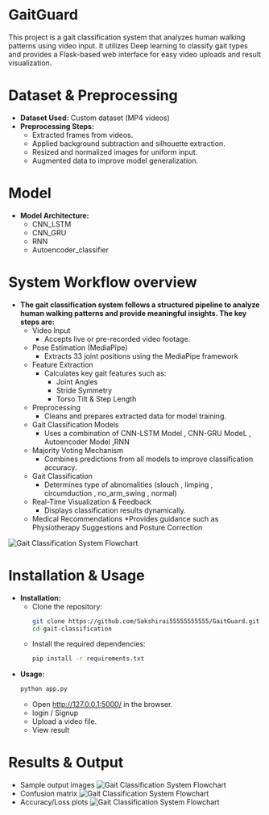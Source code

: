 # GaitGuard
This project is a gait classification system that analyzes human walking patterns using video input. It utilizes Deep learning to classify gait types and provides a Flask-based web interface for easy video uploads and result visualization.

# Dataset & Preprocessing

* **Dataset Used:** Custom dataset (MP4 videos)
* **Preprocessing Steps:**
    * Extracted frames from videos.
    * Applied background subtraction and silhouette extraction.
    * Resized and normalized images for uniform input.
    * Augmented data to improve model generalization.

#  Model
* **Model Architecture:**
    * CNN_LSTM
    * CNN_GRU
    * RNN
    * Autoencoder_classifier

# System Workflow overview          
* **The gait classification system follows a structured pipeline to analyze human walking patterns and provide meaningful insights. The key steps are:**
    * Video Input
       * Accepts live or pre-recorded video footage.
    * Pose Estimation (MediaPipe)
       * Extracts 33 joint positions using the MediaPipe framework
    * Feature Extraction
       * Calculates key gait features such as:
          * Joint Angles
          * Stride Symmetry
          * Torso Tilt & Step Length
    * Preprocessing
       * Cleans and prepares extracted data for model training.
    * Gait Classification Models
       * Uses a combination of CNN-LSTM Model ,  CNN-GRU ModeL , Autoencoder Model ,RNN
    * Majority Voting Mechanism
       * Combines predictions from all models to improve classification accuracy.
    * Gait Classification
       * Determines type of abnomalities (slouch , limping , circumduction , no_arm_swing , normal)
    * Real-Time Visualization & Feedback
       * Displays classification results dynamically.
    * Medical Recommendations
       *Provides guidance such as Physiotherapy Suggestions and Posture Correction

![Gait Classification System Flowchart](images/Gaitgurad_Documentation.jpg)

# Installation & Usage
* **Installation:**
    * Clone the repository:
       ```bash
      git clone https://github.com/Sakshirai55555555555/GaitGuard.git
      cd gait-classification
       ```
    * Install the required dependencies:
        ```bash
        pip install -r requirements.txt
        ```
* **Usage:**
    ```bash
    python app.py
    ```
    * Open http://127.0.0.1:5000/ in the browser.
    * login / Signup
    * Upload a video file.
    * View result

# Results & Output
  * Sample output images
    ![Gait Classification System Flowchart](images/Gaitgurad_Documentation.jpg)
  * Confusion matrix
    ![Gait Classification System Flowchart](images/Gaitgurad_Documentation.jpg)
  * Accuracy/Loss plots
    ![Gait Classification System Flowchart](images/Gaitgurad_Documentation.jpg)
